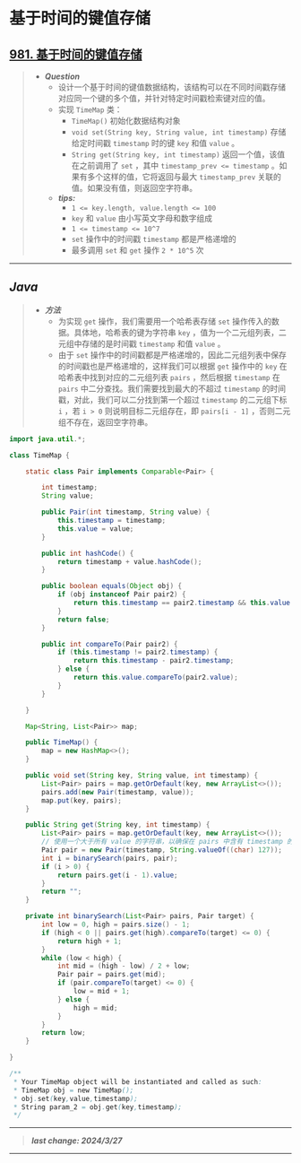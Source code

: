 # 基于时间的键值存储

## [981. 基于时间的键值存储](https://leetcode.cn/problems/time-based-key-value-store/)

> - ***Question***
>   - 设计一个基于时间的键值数据结构，该结构可以在不同时间戳存储对应同一个键的多个值，并针对特定时间戳检索键对应的值。
>   - 实现 `TimeMap` 类：
>     - `TimeMap()` 初始化数据结构对象
>     - `void set(String key, String value, int timestamp)` 存储给定时间戳 `timestamp` 时的键 `key` 和值 `value` 。
>     - `String get(String key, int timestamp)` 返回一个值，该值在之前调用了 `set` ，其中 `timestamp_prev <= timestamp` 。如果有多个这样的值，它将返回与最大 `timestamp_prev` 关联的值。如果没有值，则返回空字符串。
>   - ***tips:***
>     - `1 <= key.length, value.length <= 100`
>     - `key` 和 `value` 由小写英文字母和数字组成
>     - `1 <= timestamp <= 10^7`
>     - `set` 操作中的时间戳 `timestamp` 都是严格递增的
>     - 最多调用 `set` 和 `get` 操作 `2 * 10^5` 次

---

## *Java*

> - ***方法***
>   - 为实现 `get` 操作，我们需要用一个哈希表存储 `set` 操作传入的数据。具体地，哈希表的键为字符串 `key` ，值为一个二元组列表，二元组中存储的是时间戳 `timestamp` 和值 `value` 。
>   - 由于 `set` 操作中的时间戳都是严格递增的，因此二元组列表中保存的时间戳也是严格递增的，这样我们可以根据 `get` 操作中的 `key` 在哈希表中找到对应的二元组列表 `pairs` ，然后根据 `timestamp` 在 `pairs` 中二分查找。我们需要找到最大的不超过 `timestamp` 的时间戳，对此，我们可以二分找到第一个超过 `timestamp` 的二元组下标 `i` ，若 `i > 0` 则说明目标二元组存在，即 `pairs[i - 1]` ，否则二元组不存在，返回空字符串。

```java
import java.util.*;

class TimeMap {

    static class Pair implements Comparable<Pair> {

        int timestamp;
        String value;

        public Pair(int timestamp, String value) {
            this.timestamp = timestamp;
            this.value = value;
        }

        public int hashCode() {
            return timestamp + value.hashCode();
        }

        public boolean equals(Object obj) {
            if (obj instanceof Pair pair2) {
                return this.timestamp == pair2.timestamp && this.value.equals(pair2.value);
            }
            return false;
        }

        public int compareTo(Pair pair2) {
            if (this.timestamp != pair2.timestamp) {
                return this.timestamp - pair2.timestamp;
            } else {
                return this.value.compareTo(pair2.value);
            }
        }

    }

    Map<String, List<Pair>> map;

    public TimeMap() {
        map = new HashMap<>();
    }

    public void set(String key, String value, int timestamp) {
        List<Pair> pairs = map.getOrDefault(key, new ArrayList<>());
        pairs.add(new Pair(timestamp, value));
        map.put(key, pairs);
    }

    public String get(String key, int timestamp) {
        List<Pair> pairs = map.getOrDefault(key, new ArrayList<>());
        // 使用一个大于所有 value 的字符串，以确保在 pairs 中含有 timestamp 的情况下也返回大于 timestamp 的位置
        Pair pair = new Pair(timestamp, String.valueOf((char) 127));
        int i = binarySearch(pairs, pair);
        if (i > 0) {
            return pairs.get(i - 1).value;
        }
        return "";
    }

    private int binarySearch(List<Pair> pairs, Pair target) {
        int low = 0, high = pairs.size() - 1;
        if (high < 0 || pairs.get(high).compareTo(target) <= 0) {
            return high + 1;
        }
        while (low < high) {
            int mid = (high - low) / 2 + low;
            Pair pair = pairs.get(mid);
            if (pair.compareTo(target) <= 0) {
                low = mid + 1;
            } else {
                high = mid;
            }
        }
        return low;
    }

}

/**
 * Your TimeMap object will be instantiated and called as such:
 * TimeMap obj = new TimeMap();
 * obj.set(key,value,timestamp);
 * String param_2 = obj.get(key,timestamp);
 */
```

---

> ***last change: 2024/3/27***

---
